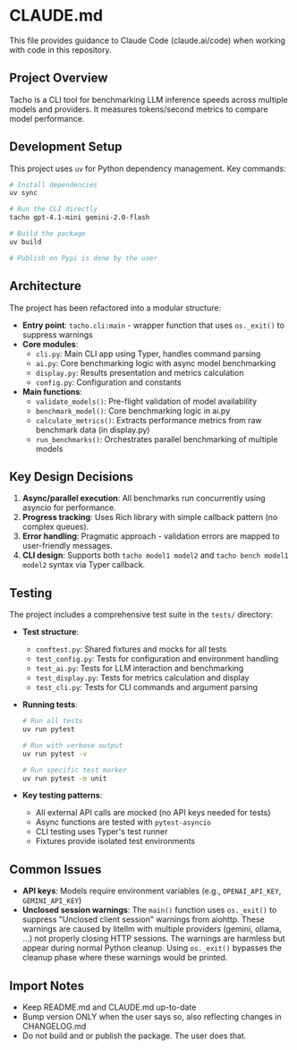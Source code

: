 # CLAUDE.md

This file provides guidance to Claude Code (claude.ai/code) when working with code in this repository.

## Project Overview

Tacho is a CLI tool for benchmarking LLM inference speeds across multiple models and providers. It measures tokens/second metrics to compare model performance.

## Development Setup

This project uses `uv` for Python dependency management. Key commands:

```bash
# Install dependencies
uv sync

# Run the CLI directly
tacho gpt-4.1-mini gemini-2.0-flash

# Build the package
uv build

# Publish on Pypi is done by the user
```

## Architecture

The project has been refactored into a modular structure:

- **Entry point**: `tacho.cli:main` - wrapper function that uses `os._exit()` to suppress warnings
- **Core modules**:
  - `cli.py`: Main CLI app using Typer, handles command parsing
  - `ai.py`: Core benchmarking logic with async model benchmarking
  - `display.py`: Results presentation and metrics calculation
  - `config.py`: Configuration and constants
- **Main functions**:
  - `validate_models()`: Pre-flight validation of model availability
  - `benchmark_model()`: Core benchmarking logic in ai.py
  - `calculate_metrics()`: Extracts performance metrics from raw benchmark data (in display.py)
  - `run_benchmarks()`: Orchestrates parallel benchmarking of multiple models

## Key Design Decisions

1. **Async/parallel execution**: All benchmarks run concurrently using asyncio for performance.
2. **Progress tracking**: Uses Rich library with simple callback pattern (no complex queues).
3. **Error handling**: Pragmatic approach - validation errors are mapped to user-friendly messages.
4. **CLI design**: Supports both `tacho model1 model2` and `tacho bench model1 model2` syntax via Typer callback.

## Testing

The project includes a comprehensive test suite in the `tests/` directory:

- **Test structure**:
  - `conftest.py`: Shared fixtures and mocks for all tests
  - `test_config.py`: Tests for configuration and environment handling
  - `test_ai.py`: Tests for LLM interaction and benchmarking
  - `test_display.py`: Tests for metrics calculation and display
  - `test_cli.py`: Tests for CLI commands and argument parsing

- **Running tests**:
  ```bash
  # Run all tests
  uv run pytest
  
  # Run with verbose output
  uv run pytest -v
  
  # Run specific test marker
  uv run pytest -m unit
  ```

- **Key testing patterns**:
  - All external API calls are mocked (no API keys needed for tests)
  - Async functions are tested with `pytest-asyncio`
  - CLI testing uses Typer's test runner
  - Fixtures provide isolated test environments

## Common Issues

- **API keys**: Models require environment variables (e.g., `OPENAI_API_KEY`, `GEMINI_API_KEY`)
- **Unclosed session warnings**: The `main()` function uses `os._exit()` to suppress "Unclosed client session" warnings from aiohttp. These warnings are caused by litellm with multiple providers (gemini, ollama, ...) not properly closing HTTP sessions. The warnings are harmless but appear during normal Python cleanup. Using `os._exit()` bypasses the cleanup phase where these warnings would be printed.

## Import Notes

- Keep README.md and CLAUDE.md up-to-date
- Bump version ONLY when the user says so, also reflecting changes in CHANGELOG.md
- Do not build and or publish the package. The user does that.